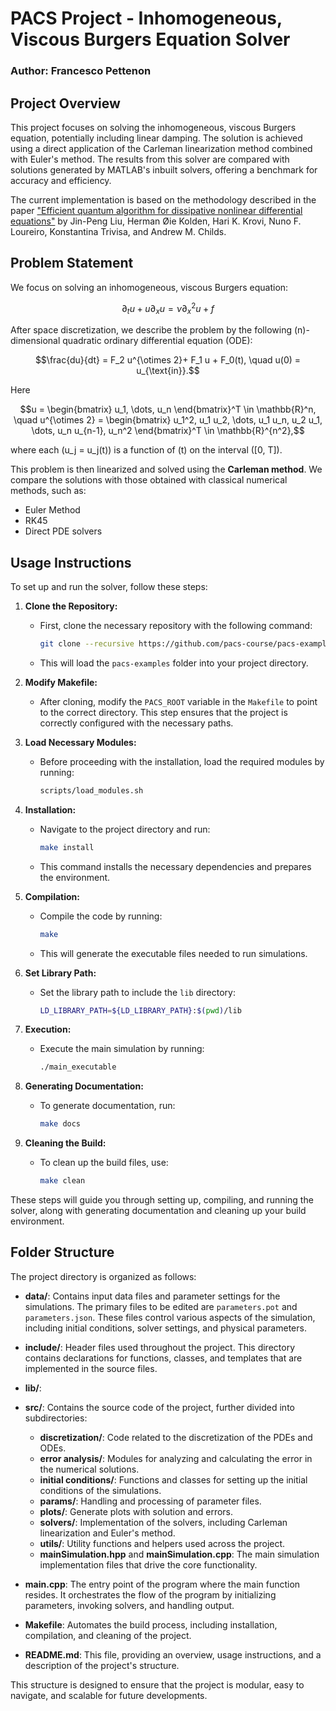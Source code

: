 # PACS Project - Inhomogeneous, Viscous Burgers Equation Solver

### Author: Francesco Pettenon

## Project Overview

This project focuses on solving the inhomogeneous, viscous Burgers equation, potentially including linear damping. The solution is achieved using a direct application of the Carleman linearization method combined with Euler's method. The results from this solver are compared with solutions generated by MATLAB's inbuilt solvers, offering a benchmark for accuracy and efficiency.

The current implementation is based on the methodology described in the paper ["Efficient quantum algorithm for dissipative nonlinear differential equations"](https://arxiv.org/abs/2011.03185) by Jin-Peng Liu, Herman Øie Kolden, Hari K. Krovi, Nuno F. Loureiro, Konstantina Trivisa, and Andrew M. Childs.

## Problem Statement

We focus on solving an inhomogeneous, viscous Burgers equation:

```math
\partial_t u + u \partial_x u = \nu \partial_x^2 u + f
```

After space discretization, we describe the problem by the following \(n\)-dimensional quadratic ordinary differential equation (ODE):

```math
\frac{du}{dt} = F_2 u^{\otimes 2}+ F_1 u + F_0(t), \quad u(0) = u_{\text{in}}.
```

Here

```math
u = \begin{bmatrix} u_1, \dots, u_n \end{bmatrix}^T \in \mathbb{R}^n, \quad u^{\otimes 2} = \begin{bmatrix} u_1^2, u_1 u_2, \dots, u_1 u_n, u_2 u_1, \dots, u_n u_{n-1}, u_n^2 \end{bmatrix}^T \in \mathbb{R}^{n^2},
```

where each \(u_j = u_j(t)\) is a function of \(t\) on the interval \([0, T]\).

This problem is then linearized and solved using the **Carleman method**. We compare the solutions with those obtained with classical numerical methods, such as:

- Euler Method
- RK45
- Direct PDE solvers

## Usage Instructions

To set up and run the solver, follow these steps:

1. **Clone the Repository:**
   - First, clone the necessary repository with the following command:
     ```bash
     git clone --recursive https://github.com/pacs-course/pacs-examples.git
     ```
   - This will load the `pacs-examples` folder into your project directory.

2. **Modify Makefile:**
   - After cloning, modify the `PACS_ROOT` variable in the `Makefile` to point to the correct directory. This step ensures that the project is correctly configured with the necessary paths.

3. **Load Necessary Modules:**
   - Before proceeding with the installation, load the required modules by running:
     ```bash
     scripts/load_modules.sh
     ```

4. **Installation:**
   - Navigate to the project directory and run:
     ```bash
     make install
     ```
   - This command installs the necessary dependencies and prepares the environment.

5. **Compilation:**
   - Compile the code by running:
     ```bash
     make
     ```
   - This will generate the executable files needed to run simulations.

6. **Set Library Path:**
   - Set the library path to include the `lib` directory:
     ```bash
     LD_LIBRARY_PATH=${LD_LIBRARY_PATH}:$(pwd)/lib
     ```

7. **Execution:**
   - Execute the main simulation by running:
     ```bash
     ./main_executable
     ```

8. **Generating Documentation:**
   - To generate documentation, run:
     ```bash
     make docs
     ```

9. **Cleaning the Build:**
   - To clean up the build files, use:
     ```bash
     make clean
     ```

These steps will guide you through setting up, compiling, and running the solver, along with generating documentation and cleaning up your build environment.


## Folder Structure

The project directory is organized as follows:

- **data/**: Contains input data files and parameter settings for the simulations. The primary files to be edited are `parameters.pot` and `parameters.json`. These files control various aspects of the simulation, including initial conditions, solver settings, and physical parameters.

- **include/**: Header files used throughout the project. This directory contains declarations for functions, classes, and templates that are implemented in the source files.

- **lib/**: 

- **src/**: Contains the source code of the project, further divided into subdirectories:
  - **discretization/**: Code related to the discretization of the PDEs and ODEs.
  - **error analysis/**: Modules for analyzing and calculating the error in the numerical solutions.
  - **initial conditions/**: Functions and classes for setting up the initial conditions of the simulations.
  - **params/**: Handling and processing of parameter files.
  - **plots/**: Generate plots with solution and errors.
  - **solvers/**: Implementation of the solvers, including Carleman linearization and Euler's method.
  - **utils/**: Utility functions and helpers used across the project.
  - **mainSimulation.hpp** and **mainSimulation.cpp**: The main simulation implementation files that drive the core functionality.

- **main.cpp**: The entry point of the program where the main function resides. It orchestrates the flow of the program by initializing parameters, invoking solvers, and handling output.

- **Makefile**: Automates the build process, including installation, compilation, and cleaning of the project.

- **README.md**: This file, providing an overview, usage instructions, and a description of the project's structure.

This structure is designed to ensure that the project is modular, easy to navigate, and scalable for future developments.
